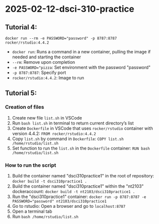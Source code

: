 # 2025-02-12-dsci-310-practice

## Tutorial 4:
`docker run --rm -e PASSWORD="password" -p 8787:8787 rocker/rstudio:4.4.2`

- `docker run`: Runs a command in a new container, pulling the image if needed and starting the container
- `--rm`: Remove upon completion
- `-e PASSWORD="pizza`: Set environment with the password "password"
- `-p 8787:8787`: Specify port
- `rocker/rstudio:4.4.2`: Image to run

## Tutorial 5:
### Creation of files

1. Create new file `list.sh` in VSCode
2. Run `bash list.sh` in terminal to return current directory’s list
3. Create `Dockerfile` in VSCode that uses `rocker/rstudio` container with version 4.4.2: `FROM rocker/rstudio:4.4.2`
4. Copy `list.sh` by command in `Dockerfile`: `COPY list.sh /home/rstudio/list.sh`
5. Set function to run the `list.sh` in the `Dockerfile` container: `RUN bash /home/rstudio/list.sh`

### How to run the script

1. Build the container named "dsci310practice1" in the root of repository: `docker build -t dsci310practice1 .`
2. Build the container named "dsci310practice1" within the "nt2103" dockeraccount: `docker build -t nt2103/dsci310practice1 .`
3. Run the "dsci310practice1" container: `docker run -p 8787:8787 -e PASSWORD="password" nt2103/dsci310practice1`
4. Go to rstudio: Open a browser and go to `localhost:8787`
5. Open a terminal tab
6. Run `bash /home/rstudio/list.sh`